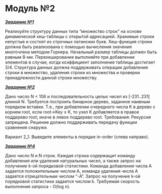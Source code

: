# Модуль №2

[___Заадание №1___](https://github.com/HanSoloCh/VK_Education_AaDS/blob/main/homework_2/task_1.cpp)<br>

Реализуйте структуру данных типа “множество строк” на основе динамической хеш-таблицы с открытой адресацией. Хранимые строки непустые и состоят из строчных латинских букв. Хеш-функция строки должна быть реализована с помощью вычисления значения многочлена методом Горнера. Начальный размер таблицы должен быть равным 8-ми. Перехеширование выполняйте при добавлении элементов в случае, когда коэффициент заполнения таблицы достигает 3/4. Структура данных должна поддерживать операции добавления строки в множество, удаления строки из множества и проверки принадлежности данной строки множеству.

[___Заадание №2___](https://github.com/HanSoloCh/VK_Education_AaDS/blob/main/homework_2/task_2.cpp)<br>

Дано число N < 106 и последовательность целых чисел из [-231..231] длиной N.  Требуется построить бинарное дерево, заданное наивным порядком вставки. Т.е., при добавлении очередного числа K в дерево с корнем root, если root→Key ≤ K, то узел K добавляется в правое поддерево root; иначе в левое поддерево root. Требования: Рекурсия запрещена. Решение должно поддерживать передачу функции сравнения снаружи.

Вариант 2_1. Выведите элементы в порядке in-order (слева направо).

[___Заадание №4___](https://github.com/HanSoloCh/VK_Education_AaDS/blob/main/homework_2/task_4.cpp)<br>

Дано число N и N строк. Каждая строка содержащит команду добавления или удаления натуральных чисел, а также запрос на получение k-ой порядковой статистики. Команда добавления числа A задается положительным числом A, команда удаления числа A задается отрицательным числом “-A”. Запрос на получение k-ой порядковой статистики задается числом k. Требуемая скорость выполнения запроса - O(log n).

